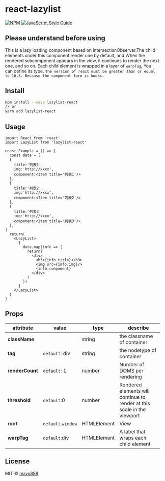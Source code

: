 # react-lazylist

[![NPM](https://img.shields.io/npm/v/lazylist-react.svg)](https://www.npmjs.com/package/lazylist-react) [![JavaScript Style Guide](https://img.shields.io/badge/code_style-standard-brightgreen.svg)](https://standardjs.com)

## Please understand before using
This is a lazy loading component based on intersectionObserver.The child elements under this component render one by default, and When the rendered subcomponent appears in the view, it continues to render the next one, and so on. Each child element is wrapped in a layer of `warpTag`, You can define its type.
`The version of react must be greater than or equal to 16.8. Because the component form is hooks.`

## Install

```bash
npm install --save lazylist-react
// or
yarn add lazylist-react
```

## Usage

```tsx
import React from 'react'
import LazyList from 'lazylist-react'

const Example = () => {
  const data = [
  {
    title:'列表1',
    img:'http://xxxx',
    component:<Item title='列表1'/>
  },
  {
    title:'列表2',
    img:'http://xxxx',
    component:<Item title='列表2'/>
  },
  {
    title:'列表3',
    img:'http://xxxx',
    component:<Item title='列表3'/>
  },
]
  return(
    <LazyList>
      {
        data.map(info => {
          return(
            <div>
              <h3>{info.title}</h3>
              <img src={info.img}/>
              {info.component}
            </div>
          )
        })
      }
    </LazyList>
  )
}

```

## Props
|  attribute   |  value  |   type   |   describe   |
|--------------|---------|----------|--------------|
| **className**|         |  string  | the classname of container|
|  **tag**     | `default`: div| string | the nodetype of  container|
|**renderCount**|`default`: 1 | number | Number of DOMS per rendering |
|**threshold** | `default`:0  | number | Rendered elements will continue to render at this scale in the viewport |
| **root**   | `default`:`window`|HTMLElement| View |
| **warpTag**   | `default`:div|HTMLElement| A label that wraps each child element |


## License

MIT © [mayu888](https://github.com/mayu888)
